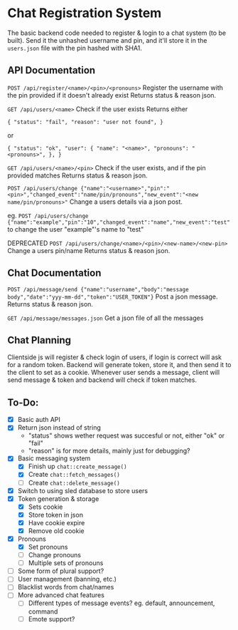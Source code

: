 # Chat Registration System

The basic backend code needed to register & login to a chat system (to be built).
Send it the unhashed username and pin, and it'll store it in the `users.json` file with the pin hashed with SHA1.

## API Documentation

`POST /api/register/<name>/<pin>/<pronouns>` Register the username with the pin provided if it doesn't already exist
Returns status & reason json.

`GET /api/users/<name>` Check if the user exists
Returns either

`{
	"status": "fail",
	"reason": "user not found",
}`

or

`{
	"status": "ok",
	"user": {
		"name": "<name>",
		"pronouns": "<pronouns>",
	},
}`

`GET /api/users/<name>/<pin>` Check if the user exists, and if the pin provided matches
Returns status & reason json.

`POST /api/users/change {"name":"<username>","pin":"<pin>","changed_event":"name/pin/pronouns","new_event":"<new name/pin/pronouns>"` Change a users details via a json post.

eg. `POST /api/users/change {"name":"example","pin":"10","changed_event":"name","new_event":"test"` to change the user "example"'s name to "test"

DEPRECATED `POST /api/users/change/<name>/<pin>/<new-name>/<new-pin>` Change a users pin/name
Returns status & reason json.


## Chat Documentation

`POST /api/message/send {"name":"username","body":"message body","date":"yyy-mm-dd","token":"USER_TOKEN"}` Post a json message.
Returns status & reason json.

`GET /api/message/messages.json` Get a json file of all the messages

## Chat Planning

Clientside js will register & check login of users, if login is correct will ask for a random token.
Backend will generate token, store it, and then send it to the client to set as a cookie.
Whenever user sends a message, client will send message & token and backend will check if token matches.

## To-Do:

- [x] Basic auth API
- [x] Return json instead of string
	- "status" shows wether request was succesful or not, either "ok" or "fail"
	- "reason" is for more details, mainly just for debugging?
- [x] Basic messaging system
	- [x] Finish up `chat::create_message()`
	- [x] Create `chat::fetch_messages()`
	- [ ] Create `chat::delete_message()`
- [x] Switch to using sled database to store users
- [x] Token generation & storage
	- [x] Sets cookie
	- [x] Store token in json
	- [x] Have cookie expire
	- [x] Remove old cookie
- [x] Pronouns
	- [x] Set pronouns
	- [ ] Change pronouns
	- [ ] Multiple sets of pronouns
- [ ] Some form of plural support?
- [ ] User management (banning, etc.)
- [ ] Blacklist words from chat/names
- [ ] More advanced chat features
	- [ ] Different types of message events? eg. default, announcement, command
	- [ ] Emote support?
